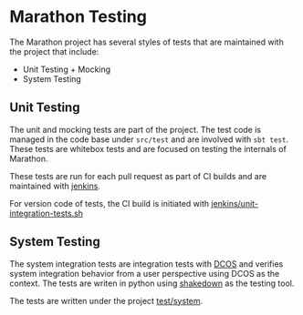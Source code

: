 # Marathon Testing

The Marathon project has several styles of tests that are maintained with the project that include:

* Unit Testing + Mocking
* System Testing

##  Unit Testing

The unit and mocking tests are part of the project.  The test code is managed in the
code base under `src/test` and are involved with `sbt test`.  These tests are whitebox tests and
are focused on testing the internals of Marathon.

These tests are run for each pull request as part of CI builds and are maintained with
[jenkins](https://velocity.mesosphere.com/service/velocity/view/Marathon/).

For version code of tests, the CI build is initiated with [jenkins/unit-integration-tests.sh](../jenkins/unit-integration-tests.sh)

## System Testing

The system integration tests are integration tests with [DCOS](http://dcos.io) and verifies
system integration behavior from a user perspective using DCOS as the context.   The tests are
writen in python using [shakedown](https://github.com/dcos/shakedown) as the testing tool.

The tests are written under the project [test/system](system/README.md).
